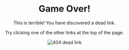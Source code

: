 <div style="text-align:center;" class="not-found-404">

<h1>Game Over!</h1>

<p>This is terrible! You have discovered a dead link.</p>

<p>Try clicking one of the other links at the top of the page.</p>

<img src='{{ "/assets/images/404/link.png" | relative_url }}' alt="404 dead link" />

</div>